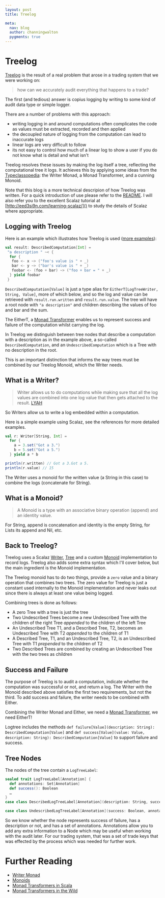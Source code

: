 ```yaml
---
layout: post
title: Treelog

meta:
  nav: blog
  author: channingwalton
  pygments: true
---
```


Treelog
=======

[Treelog](https://github.com/lancewalton/treelog) is the result of a real problem that arose in a trading system that we were working on: 
> how can we accurately audit everything that happens to a trade?

The first (and tedious) answer is copius logging by writing to some kind of audit data type or simple logger.

There are a number of problems with this approach:

- writing logging in and around computations often complicates the code as values must be extracted, recorded and then applied
- the decoupled nature of logging from the computation can lead to inaccurate logs
- linear logs are very difficult to follow
- its not easy to control how much of a linear log to show a user if you do not know what is detail and what isn't

Treelog resolves these issues by making the log itself a tree, reflecting the computational tree it logs. It achieves this by applying some ideas from the [Typeclassopedia](http://www.haskell.org/wikiupload/e/e9/Typeclassopedia.pdf): the Writer Monad, a Monad Transformer, and a cunning Monoid.

Note that this blog is a more technical descripion of how Treelog was written. For a quick introduction of use please refer to the [README](https://github.com/lancewalton/treelog).
I will also refer you to the excellent Scalaz tutorial at [http://eed3si9n.com/learning-scalaz/]() to study the details of Scalaz where appropriate.

Logging with Treelog
--------------------
Here is an example which illustrates how Treelog is used ([more examples](https://github.com/lancewalton/treelog#treelog-examples)):

```scala
val result: DescribedComputation[Int] = 
 "a description " ~< { 
  for {
   foo <- x ~> ("foo's value is " + _)
   bar <- y ~> ("bar's value is " + _)
   foobar <- (foo + bar) ~> ("foo + bar = " + _)
  } yield foobar 
 }
```

`DescribedComputation[Value]` is just a type alias for `EitherT[LogTreeWriter, String, Value]`, more of which below, and so the log and value can be retrieved with `result.run.written` and `result.run.value`. The tree will have a root node with `"a description"` and children describing the values of foo and bar and the sum.

The EitherT, a [Monad Transformer](http://eed3si9n.com/learning-scalaz/Monad+transformers.html) enables us to represent success and failure of the computation whilst carrying the log.

In Treelog we distinguish between tree nodes that describe a computation with a description as in the example above, a so-called `DescribedComputation`, and an `UndescribedComputation` which is a Tree with no description in the root.

This is an important distinction that informs the way trees must be combined by our Treelog Monoid, which the Writer needs.

What is a Writer?
----------------

> Writer allows us to do computations while making sure that all the log values are combined into one log value that then gets attached to the result. [LYAH](http://learnyouahaskell.com/for-a-few-monads-more)

So Writers allow us to write a log embedded within a computation.

Here is a simple example using Scalaz, see the references for more detailed examples.

```scala
val r: Writer[String, Int] = 
  for {
    a ← 3.set("Got a 3.")
    b ← 5.set("Got a 5.")
  } yield a * b

println(r.written) // Got a 3.Got a 5.
println(r.value) // 15
```
The Writer uses a monoid for the written value (a String in this case) to combine the logs (concatenate for String).

What is a Monoid?
----------------

> A Monoid is a type with an associative binary operation (append) and an identity value. 

For String, append is concatenation and identity is the empty String, for Lists its append and Nil, etc.

Back to Treelog?
---------------

Treelog uses a Scalaz [Writer](http://eed3si9n.com/learning-scalaz/Writer.html), [Tree](http://eed3si9n.com/learning-scalaz/Tree.html) and a custom [Monoid](http://eed3si9n.com/learning-scalaz/Monoid.html) implementation to record logs. Treelog also adds some extra syntax which I'll cover below, but the main ingredient is the Monoid implementation.

The Treelog monoid has to do two things, provide a `zero` value and a binary operation that combines two trees. The zero value for Treelog is just a constant used internally to the Monoid implementation and never leaks out since there is always at least one value being logged.

Combining trees is done as follows:

- A zero Tree with a tree is just the tree
- Two Undescribed Trees become a new Undescribed Tree with the children of the right Tree *appended* to the children of the left Tree
- An Undescribed Tree T1, and a Described Tree, T2, becomes an Undescribed Tree with T2 *appended* to the children of T1
- A Described Tree, T1, and an Undescribed Tree, T2, is an Undescribed Tree with T1 *prepended* to the children of T2
- Two Described Trees are combined by creating an Undescribed Tree with the two trees as children

Success and Failure
-------------------

The purpose of Treelog is to audit a computation, indicate whether the computation was successful or not, and return a log. The Writer with the Monoid described above satisfies the first two requirements, but not the third. To add success and failure, the writer needs to be combined with Either. 

Combining the Writer Monad and Either, we need a [Monad Transformer](http://debasishg.blogspot.co.uk/2011/07/monad-transformers-in-scala.html), we need EitherT!

Logtree includes the methods `def failure[Value](description: String): DescribedComputation[Value]` and `def success[Value](value: Value, description: String): DescribedComputation[Value]` to support failure and success.

Tree Nodes
----------

The nodes of the tree contain a `LogTreeLabel`:
```scala
sealed trait LogTreeLabel[Annotation] {
  def annotations: Set[Annotation]
  def success(): Boolean
  …
}
case class DescribedLogTreeLabel[Annotation](description: String, success: Boolean, annotations: Set[Annotation] = Set[Annotation]()) extends LogTreeLabel[Annotation] { … }

case class UndescribedLogTreeLabel[Annotation](success: Boolean, annotations: Set[Annotation] = Set[Annotation]()) extends LogTreeLabel[Annotation] { … }
```

So we know whether the node represents success of failure, has a description or not, and has a set of annotations. Annotations allow you to add any extra information to a Node which may be useful
when working with the audit later. For our trading system, that was a set of trade keys that was effected by the process which was needed for further work.


Further Reading
===============

- [Writer Monad](http://eed3si9n.com/learning-scalaz/Writer.html)
- [Monoids](http://eed3si9n.com/learning-scalaz/Monoid.html)
- [Monad Transformers in Scala](http://debasishg.blogspot.co.uk/2011/07/monad-transformers-in-scala.html)
- [Monad Transformers in the Wild](http://www.slideshare.net/StackMob/monad-transformers-in-the-wild)